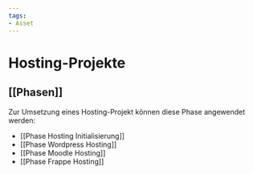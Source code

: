 ```yaml
---
tags:
- Asset
---
```

# Hosting-Projekte

## [[Phasen]]

Zur Umsetzung eines Hosting-Projekt können diese Phase angewendet werden:

* [[Phase Hosting Initialisierung]]
* [[Phase Wordpress Hosting]]
* [[Phase Moodle Hosting]]
* [[Phase Frappe Hosting]]